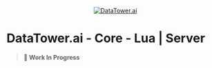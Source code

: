 <p align="center">
    <a href="https://datatower.ai/" target="_blank">
        <picture>
            <source srcset="https://dash.datatower.ai/logo_v2.png" media="(prefers-color-scheme: dark)">
            <source srcset="https://dash.datatower.ai/logoWhite_v2.png" media="(prefers-color-scheme: light)" >
            <img src="https://dash.datatower.ai/logoWhite_v2.png" alt="DataTower.ai">
        </picture>
    </a>
</p>

# DataTower.ai - Core - Lua | Server

> **🚧 Work In Progress**